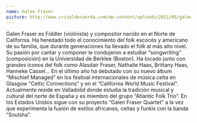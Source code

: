 ```yaml
---
name: Galen Fraser
picture: http://www.crisoldecuerda.com/wp-content/uploads/2021/05/galen_fraser500x500.jpg
---
```


Galen Fraser es Fiddler (violinista) y compositor nacido en el Norte de California. Ha heredado todo el conocimiento del folk escocés y americano de su familia, que durante generaciones ha llevado el folk al más alto nivel. Su pasión por cantar y componer le condujeron a estudiar “songwriting” (composición) en la Universidad de Berklee (Boston). Ha tocado junto con grandes iconos del folk como Alasdair Fraser, Nathalie Haas, Brittany Haas, Hanneke Cassel… En el último año ha debutado con su nuevo álbum “Mischief Managed” en los festival internacionales de música celta en Glasgow “Celtic Connections” y en el “California World Music Festival”. Actualmente reside en Valladolid donde estudia la tradición musical y cultural del norte de España y es miembro del grupo “Atlantic Folk Trio”. En los Estados Unidos sigue con su proyecto “Galen Fraser Quartet” a la vez que experimenta la fusión de estilos africanos, celtas y funkis con la banda “Soulsha”.

